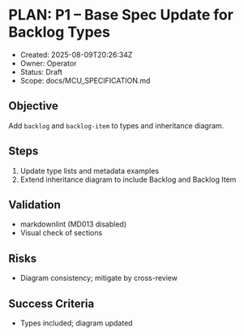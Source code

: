 # PLAN: P1 – Base Spec Update for Backlog Types

- Created: 2025-08-09T20:26:34Z
- Owner: Operator
- Status: Draft
- Scope: docs/MCU_SPECIFICATION.md

## Objective
Add `backlog` and `backlog-item` to types and inheritance diagram.

## Steps
1. Update type lists and metadata examples
2. Extend inheritance diagram to include Backlog and Backlog Item

## Validation
- markdownlint (MD013 disabled)
- Visual check of sections

## Risks
- Diagram consistency; mitigate by cross-review

## Success Criteria
- Types included; diagram updated
